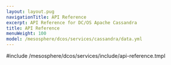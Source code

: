 ```yaml
---
layout: layout.pug
navigationTitle: API Reference
excerpt: API Reference for DC/OS Apache Cassandra
title: API Reference
menuWeight: 100
model: /mesosphere/dcos/services/cassandra/data.yml
---
```


#include /mesosphere/dcos/services/include/api-reference.tmpl
